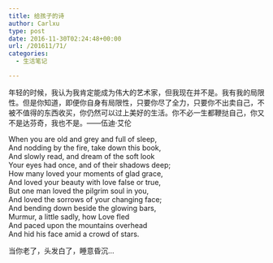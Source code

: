 ```yaml
---
title: 给孩子的诗
author: Carlxu
type: post
date: 2016-11-30T02:24:48+00:00
url: /201611/71/
categories:
  - 生活笔记

---
```

年轻的时候，我认为我肯定能成为伟大的艺术家，但我现在并不是。我有我的局限性。但是你知道，即便你自身有局限性，只要你尽了全力，只要你不出卖自己，不被不值得的东西收买，你仍然可以过上美好的生活。你不必一生都鞭挞自己，你又不是达芬奇，我也不是。——伍迪·艾伦

When you are old and grey and full of sleep,  
And nodding by the fire, take down this book,  
And slowly read, and dream of the soft look  
Your eyes had once, and of their shadows deep;  
How many loved your moments of glad grace,  
And loved your beauty with love false or true,  
But one man loved the pilgrim soul in you,  
And loved the sorrows of your changing face;  
And bending down beside the glowing bars,  
Murmur, a little sadly, how Love fled  
And paced upon the mountains overhead  
And hid his face amid a crowd of stars.

当你老了，头发白了，睡意昏沉&#8230;

&nbsp;